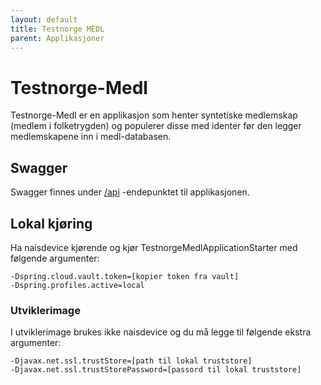 ```yaml
---
layout: default
title: Testnorge MEDL
parent: Applikasjoner
---
```


# Testnorge-Medl
Testnorge-Medl er en applikasjon som henter syntetiske medlemskap (medlem i folketrygden) og populerer disse med identer før den legger medlemskapene inn i medl-databasen.

## Swagger
Swagger finnes under [/api](https://testnorge-medl.dev.intern.nav.no/api) -endepunktet til applikasjonen.

## Lokal kjøring
Ha naisdevice kjørende og kjør TestnorgeMedlApplicationStarter med følgende argumenter:
```
-Dspring.cloud.vault.token=[kopier token fra vault]
-Dspring.profiles.active=local
```

### Utviklerimage
I utviklerimage brukes ikke naisdevice og du må legge til følgende ekstra argumenter:
```
-Djavax.net.ssl.trustStore=[path til lokal truststore]
-Djavax.net.ssl.trustStorePassword=[passord til lokal truststore]
```
